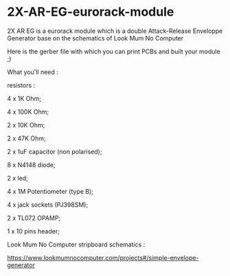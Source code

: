 # 2X-AR-EG-eurorack-module
2X AR EG is a eurorack module which is a double Attack-Release Enveloppe Generator base on the schematics of Look Mum No Computer

Here is the gerber file with which you can print PCBs and built your module ;)

What you'll need :

resistors :

4 x 1K Ohm;

4 x 100K Ohm;

2 x 10K Ohm;

2 x 47K Ohm;


2 x 1uF capacitor (non polarised);

8 x N4148 diode;

2 x led;

4 x 1M Potentiometer (type B);

4 x jack sockets (PJ398SM);

2 x TL072 OPAMP;

1 x 10 pins header;


Look Mum No Computer stripboard schematics :

https://www.lookmumnocomputer.com/projects#/simple-envelope-generator
